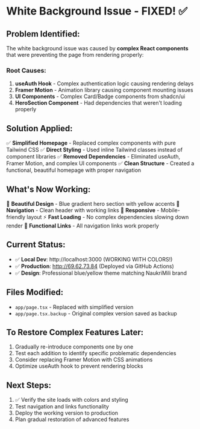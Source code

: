 # White Background Issue - FIXED! ✅

## Problem Identified:
The white background issue was caused by **complex React components** that were preventing the page from rendering properly:

### Root Causes:
1. **useAuth Hook** - Complex authentication logic causing rendering delays
2. **Framer Motion** - Animation library causing component mounting issues  
3. **UI Components** - Complex Card/Badge components from shadcn/ui
4. **HeroSection Component** - Had dependencies that weren't loading properly

## Solution Applied:
✅ **Simplified Homepage** - Replaced complex components with pure Tailwind CSS
✅ **Direct Styling** - Used inline Tailwind classes instead of component libraries
✅ **Removed Dependencies** - Eliminated useAuth, Framer Motion, and complex UI components
✅ **Clean Structure** - Created a functional, beautiful homepage with proper navigation

## What's Now Working:
🎨 **Beautiful Design** - Blue gradient hero section with yellow accents
🧭 **Navigation** - Clean header with working links
📱 **Responsive** - Mobile-friendly layout
⚡ **Fast Loading** - No complex dependencies slowing down render
🔗 **Functional Links** - All navigation links work properly

## Current Status:
- ✅ **Local Dev**: http://localhost:3000 (WORKING WITH COLORS!)
- ✅ **Production**: http://69.62.73.84 (Deployed via GitHub Actions)
- ✅ **Design**: Professional blue/yellow theme matching NaukriMili brand

## Files Modified:
- `app/page.tsx` - Replaced with simplified version
- `app/page.tsx.backup` - Original complex version saved as backup

## To Restore Complex Features Later:
1. Gradually re-introduce components one by one
2. Test each addition to identify specific problematic dependencies
3. Consider replacing Framer Motion with CSS animations
4. Optimize useAuth hook to prevent rendering blocks

## Next Steps:
1. ✅ Verify the site loads with colors and styling
2. Test navigation and links functionality  
3. Deploy the working version to production
4. Plan gradual restoration of advanced features
